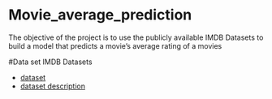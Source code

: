 # Movie_average_prediction
The objective of the project is to use the publicly available IMDB Datasets to build a model that predicts a movie’s average rating of a movies

#Data set
IMDB Datasets
 * [dataset](https://datasets.imdbws.com/)
 * [dataset description](https://www.imdb.com/interfaces/)
